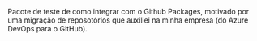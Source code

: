 Pacote de teste de como integrar com o Github Packages, motivado por uma migração de reposotórios que auxiliei na minha empresa (do Azure DevOps para o GitHub).
